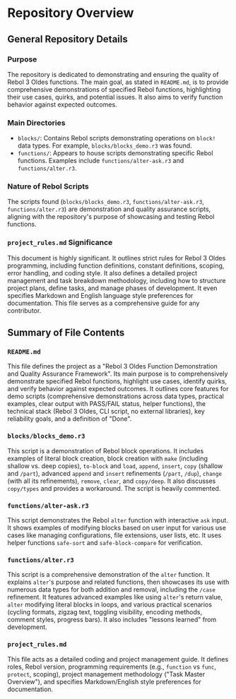 # Repository Overview

## General Repository Details

### Purpose
The repository is dedicated to demonstrating and ensuring the quality of Rebol 3 Oldes functions. The main goal, as stated in `README.md`, is to provide comprehensive demonstrations of specified Rebol functions, highlighting their use cases, quirks, and potential issues. It also aims to verify function behavior against expected outcomes.

### Main Directories
-   `blocks/`: Contains Rebol scripts demonstrating operations on `block!` data types. For example, `blocks/blocks_demo.r3` was found.
-   `functions/`: Appears to house scripts demonstrating specific Rebol functions. Examples include `functions/alter-ask.r3` and `functions/alter.r3`.

### Nature of Rebol Scripts
The scripts found (`blocks/blocks_demo.r3`, `functions/alter-ask.r3`, `functions/alter.r3`) are demonstration and quality assurance scripts, aligning with the repository's purpose of showcasing and testing Rebol functions.

### `project_rules.md` Significance
This document is highly significant. It outlines strict rules for Rebol 3 Oldes programming, including function definitions, constant definitions, scoping, error handling, and coding style. It also defines a detailed project management and task breakdown methodology, including how to structure project plans, define tasks, and manage phases of development. It even specifies Markdown and English language style preferences for documentation. This file serves as a comprehensive guide for any contributor.

## Summary of File Contents

### `README.md`
This file defines the project as a "Rebol 3 Oldes Function Demonstration and Quality Assurance Framework". Its main purpose is to comprehensively demonstrate specified Rebol functions, highlight use cases, identify quirks, and verify behavior against expected outcomes. It outlines core features for demo scripts (comprehensive demonstrations across data types, practical examples, clear output with PASS/FAIL status, helper functions), the technical stack (Rebol 3 Oldes, CLI script, no external libraries), key reliability goals, and a definition of "Done".

### `blocks/blocks_demo.r3`
This script is a demonstration of Rebol block operations. It includes examples of literal block creation, block creation with `make` (including shallow vs. deep copies), `to-block` and `load`, `append`, `insert`, `copy` (shallow and `/part`), advanced `append` and `insert` refinements (`/part`, `/dup`), `change` (with all its refinements), `remove`, `clear`, and `copy/deep`. It also discusses `copy/types` and provides a workaround. The script is heavily commented.

### `functions/alter-ask.r3`
This script demonstrates the Rebol `alter` function with interactive `ask` input. It shows examples of modifying blocks based on user input for various use cases like managing configurations, file extensions, user lists, etc. It uses helper functions `safe-sort` and `safe-block-compare` for verification.

### `functions/alter.r3`
This script is a comprehensive demonstration of the `alter` function. It explains `alter`'s purpose and related functions, then showcases its use with numerous data types for both addition and removal, including the `/case` refinement. It features advanced examples like using `alter`'s return value, `alter` modifying literal blocks in loops, and various practical scenarios (cycling formats, zigzag text, toggling visibility, encoding methods, comment styles, progress bars). It also includes "lessons learned" from development.

### `project_rules.md`
This file acts as a detailed coding and project management guide. It defines roles, Rebol version, programming requirements (e.g., `function` vs `func`, `protect`, scoping), project management methodology ("Task Master Overview"), and specifies Markdown/English style preferences for documentation.
